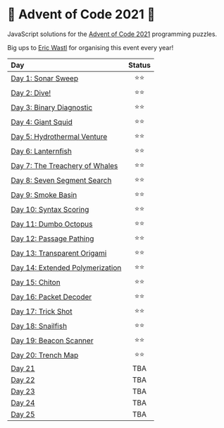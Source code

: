 # 🎄 Advent of Code 2021 🎄

JavaScript solutions for the [Advent of Code 2021](https://adventofcode.com/2021) programming puzzles.

Big ups to [Eric Wastl](https://twitter.com/ericwastl) for organising this event every year!

| Day | Status |
| :--- | :---: |
| [Day 1: Sonar Sweep](./day01) | ⭐⭐ |
| [Day 2: Dive!](./day02) | ⭐⭐ |
| [Day 3: Binary Diagnostic](./day03) | ⭐⭐ |
| [Day 4: Giant Squid](./day04) | ⭐⭐ |
| [Day 5: Hydrothermal Venture](./day05) | ⭐⭐ |
| [Day 6: Lanternfish](./day06) | ⭐⭐ |
| [Day 7: The Treachery of Whales](./day07) | ⭐⭐ |
| [Day 8: Seven Segment Search](./day08) | ⭐⭐ |
| [Day 9: Smoke Basin](./day09) | ⭐⭐ |
| [Day 10: Syntax Scoring](./day10) | ⭐⭐ |
| [Day 11: Dumbo Octopus](./day11) | ⭐⭐ |
| [Day 12: Passage Pathing](./day12) | ⭐⭐ |
| [Day 13: Transparent Origami](./day13) | ⭐⭐ |
| [Day 14: Extended Polymerization](./day14) | ⭐⭐ |
| [Day 15: Chiton](./day15) | ⭐⭐ |
| [Day 16: Packet Decoder](./day16) | ⭐⭐ |
| [Day 17: Trick Shot](./day17) | ⭐⭐ |
| [Day 18: Snailfish](./day18) | ⭐⭐ |
| [Day 19: Beacon Scanner](./day19) | ⭐⭐ |
| [Day 20: Trench Map](./day20) | ⭐⭐ |
| [Day 21](./day21) | TBA |
| [Day 22](./day22) | TBA |
| [Day 23](./day23) | TBA |
| [Day 24](./day24) | TBA |
| [Day 25](./day25) | TBA |
